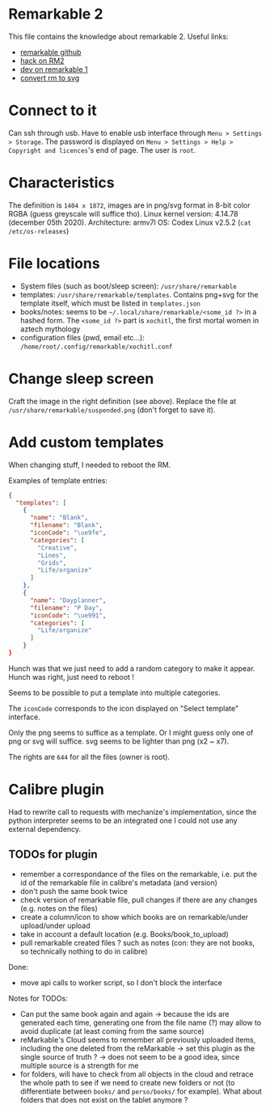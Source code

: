 # Remarkable 2

This file contains the knowledge about remarkable 2.
Useful links:
* [remarkable github](https://github.com/reMarkable)
* [hack on RM2](https://github.com/reHackable/awesome-reMarkable)
* [dev on remarkable 1](https://dragly.org/2017/12/01/developing-for-the-remarkable/)
* [convert rm to svg](https://www.ucl.ac.uk/~ucecesf/remarkable/rm2svg.py)

# Connect to it

Can ssh through usb. Have to enable usb interface through `Menu > Settings > Storage`. The password is displayed on `Menu > Settings > Help > Copyright and licences`'s end of page. The user is `root`.

# Characteristics

The definition is `1404 x 1872`, images are in png/svg format in 8-bit color RGBA (guess greyscale will suffice tho).
Linux kernel version: 4.14.78 (december 05th 2020).
Architecture: armv7l
OS: Codex Linux v2.5.2 (`cat /etc/os-releases`)

# File locations

* System files (such as boot/sleep screen): `/usr/share/remarkable`
* templates: `/usr/share/remarkable/templates`. Contains png+svg for the template itself, which must be listed in `templates.json`
* books/notes: seems to be `~/.local/share/remarkable/<some_id ?>` in a hashed form. The `<some_id ?>` part is `xochitl`, the first mortal women in aztech mythology
* configuration files (pwd, email etc...): `/home/root/.config/remarkable/xochitl.conf`

# Change sleep screen

Craft the image in the right definition (see above). Replace the file at `/usr/share/remarkable/suspended.png` (don't forget to save it).

# Add custom templates

When changing stuff, I needed to reboot the RM.

Examples of template entries:
```json
{
  "templates": [
    {
      "name": "Blank",
      "filename": "Blank",
      "iconCode": "\ue9fe",
      "categories": [
        "Creative",
        "Lines",
        "Grids",
        "Life/organize"
      ]
    },
    {
      "name": "Dayplanner",
      "filename": "P Day",
      "iconCode": "\ue991",
      "categories": [
        "Life/organize"
      ]
    }
}
```

Hunch was that we just need to add a random category to make it appear. Hunch was right, just need to reboot !

Seems to be possible to put a template into multiple categories.

The `iconCode` corresponds to the icon displayed on "Select template" interface.

Only the png seems to suffice as a template. Or I might guess only one of png or svg will suffice. svg seems to be lighter than png (x2 ~ x7).

The rights are `644` for all the files (owner is root).

# Calibre plugin

Had to rewrite call to requests with mechanize's implementation, since the python interpreter seems to be an integrated one I could not use any external dependency.

## TODOs for plugin

* remember a correspondance of the files on the remarkable, i.e. put the id of the remarkable file in calibre's metadata (and version)
* don't push the same book twice
* check version of remarkable file, pull changes if there are any changes (e.g. notes on the files)
* create a column/icon to show which books are on remarkable/under upload/under upload
* take in account a default location (e.g. Books/book_to_upload)
* pull remarkable created files ? such as notes (con: they are not books, so technically nothing to do in calibre)

Done:
* move api calls to worker script, so I don't block the interface

Notes for TODOs:
* Can put the same book again and again -> because the ids are generated each time, generating one from the file name (?) may allow to avoid duplicate (at least coming from the same source)
* reMarkable's Cloud seems to remember all previously uploaded items, including the one deleted from the reMarkable -> set this plugin as the single source of truth ? -> does not seem to be a good idea, since multiple source is a strength for me
* for folders, will have to check from all objects in the cloud and retrace the whole path to see if we need to create new folders or not (to differentiate between `books/` and `perso/books/` for example). What about folders that does not exist on the tablet anymore ?
